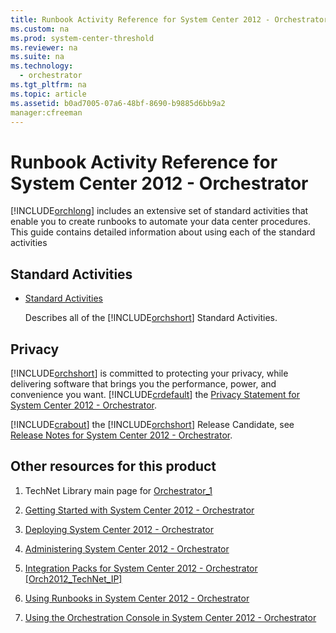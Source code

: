 ```yaml
---
title: Runbook Activity Reference for System Center 2012 - Orchestrator
ms.custom: na
ms.prod: system-center-threshold
ms.reviewer: na
ms.suite: na
ms.technology: 
  - orchestrator
ms.tgt_pltfrm: na
ms.topic: article
ms.assetid: b0ad7005-07a6-48bf-8690-b9885d6bb9a2
manager:cfreeman
---
```

# Runbook Activity Reference for System Center 2012 - Orchestrator
[!INCLUDE[orchlong](../../orch/deploy/includes/orchlong_md.md)] includes an extensive set of standard activities that enable you to create runbooks to automate your data center procedures. This guide contains detailed information about using each of the standard activities  
  
## Standard Activities  
  
-   [Standard Activities](../../orch/reference/Standard-Activities.md)  
  
    Describes all of the [!INCLUDE[orchshort](../../om/manage/includes/orchshort_md.md)] Standard Activities.  
  
## Privacy  
[!INCLUDE[orchshort](../../om/manage/includes/orchshort_md.md)] is committed to protecting your privacy, while delivering software that brings you the performance, power, and convenience you want. [!INCLUDE[crdefault](../../orch/reference/includes/crdefault_md.md)] the [Privacy Statement for System Center 2012 \- Orchestrator](assetId:///bab5f7fc-05bf-4c8c-ac49-53d60d3c1cd6).  
  
[!INCLUDE[crabout](../../orch/deploy/includes/crabout_md.md)] the [!INCLUDE[orchshort](../../om/manage/includes/orchshort_md.md)] Release Candidate, see [Release Notes for System Center 2012 - Orchestrator](../Topic/Release%20Notes%20for%20System%20Center%202012%20-%20Orchestrator.md).  
  
## Other resources for this product  
  
1.  TechNet Library main page for [Orchestrator_1](../Topic/Orchestrator_1.md)  
  
2.  [Getting Started with System Center 2012 - Orchestrator](../../orch/getstarted/Getting-Started-with-System-Center-2012---Orchestrator.md)  
  
3.  [Deploying System Center 2012 - Orchestrator](../../orch/deploy/Deploying-System-Center-2012---Orchestrator.md)  
  
4.  [Administering System Center 2012 - Orchestrator](../../orch/manage/Administering-System-Center-2012---Orchestrator.md)  
  
5.  [Integration Packs for System Center 2012 \- Orchestrator \[Orch2012\_TechNet\_IP\]](assetId:///e6aff353-c364-4852-bfb7-9088407a7bd9)  
  
6.  [Using Runbooks in System Center 2012 - Orchestrator](../../orch/manage/Using-Runbooks-in-System-Center-2012---Orchestrator.md)  
  
7.  [Using the Orchestration Console in System Center 2012 - Orchestrator](../../orch/manage/Using-the-Orchestration-Console-in-System-Center-2012---Orchestrator.md)  
  
